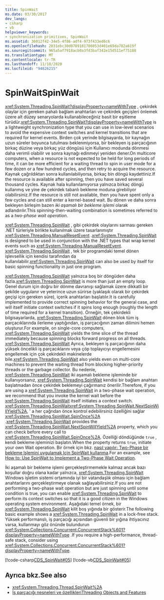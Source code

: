 ```yaml
---
title: SpinWait
ms.date: 03/30/2017
dev_langs:
- csharp
- vb
helpviewer_keywords:
- synchronization primitives, SpinWait
ms.assetid: 36012f42-34e5-4f86-adf4-973f433ed6c6
ms.openlocfilehash: 2031ebc30d0789181786053d401e69da782a619f
ms.sourcegitcommit: 965a5af7918acb0a3fd3baf342e15d511ef75188
ms.translationtype: MT
ms.contentlocale: tr-TR
ms.lasthandoff: 11/18/2020
ms.locfileid: "94826215"
---
```

# <a name="spinwait"></a><span data-ttu-id="a09a8-102">SpinWait</span><span class="sxs-lookup"><span data-stu-id="a09a8-102">SpinWait</span></span>

<span data-ttu-id="a09a8-103"><xref:System.Threading.SpinWait?displayProperty=nameWithType> , çekirdek olaylar için gereken pahalı bağlam anahtarları ve çekirdek geçişleri önlemek üzere alt düzey senaryolarda kullanabileceğiniz basit bir eşitleme türüdür.</span><span class="sxs-lookup"><span data-stu-id="a09a8-103"><xref:System.Threading.SpinWait?displayProperty=nameWithType> is a lightweight synchronization type that you can use in low-level scenarios to avoid the expensive context switches and kernel transitions that are required for kernel events.</span></span> <span data-ttu-id="a09a8-104">Birden çok yerinde bilgisayarda, bir kaynağın uzun süreler boyunca tutulması beklenmiyorsa, bir bekleyen iş parçacığının birkaç düzine veya birkaç yüz döngüsü için Kullanıcı modunda dönmesi daha verimli olabilir ve sonra kaynağı edinmeyi yeniden dener.</span><span class="sxs-lookup"><span data-stu-id="a09a8-104">On multicore computers, when a resource is not expected to be held for long periods of time, it can be more efficient for a waiting thread to spin in user mode for a few dozen or a few hundred cycles, and then retry to acquire the resource.</span></span> <span data-ttu-id="a09a8-105">Kaynak çağrıldıktan sonra kullanılabiliyorsa, birkaç bin döngü kaydettiniz.</span><span class="sxs-lookup"><span data-stu-id="a09a8-105">If the resource is available after spinning, then you have saved several thousand cycles.</span></span> <span data-ttu-id="a09a8-106">Kaynak hala kullanılamıyorsa yalnızca birkaç döngü kullanmış ve yine de çekirdek tabanlı bekleme moduna girebiliyor olabilirsiniz.</span><span class="sxs-lookup"><span data-stu-id="a09a8-106">If the resource is still not available, then you have spent only a few cycles and can still enter a kernel-based wait.</span></span> <span data-ttu-id="a09a8-107">Bu dönen ve daha sonra bekleyen birleşim bazen *iki aşamalı bir bekleme işlemi* olarak adlandırılır.</span><span class="sxs-lookup"><span data-stu-id="a09a8-107">This spinning-then-waiting combination is sometimes referred to as a *two-phase wait operation*.</span></span>  
  
 <span data-ttu-id="a09a8-108"><xref:System.Threading.SpinWait> , gibi çekirdek olaylarını sarması gereken .NET türleriyle birlikte kullanılmak üzere tasarlanmıştır <xref:System.Threading.ManualResetEvent> .</span><span class="sxs-lookup"><span data-stu-id="a09a8-108"><xref:System.Threading.SpinWait> is designed to be used in conjunction with the .NET types that wrap kernel events such as <xref:System.Threading.ManualResetEvent>.</span></span> <span data-ttu-id="a09a8-109"><xref:System.Threading.SpinWait> , tek bir programdaki temel dönen işlevsellik için kendisi tarafından da kullanılabilir.</span><span class="sxs-lookup"><span data-stu-id="a09a8-109"><xref:System.Threading.SpinWait> can also be used by itself for basic spinning functionality in just one program.</span></span>  
  
 <span data-ttu-id="a09a8-110"><xref:System.Threading.SpinWait> yalnızca boş bir döngüden daha fazla.</span><span class="sxs-lookup"><span data-stu-id="a09a8-110"><xref:System.Threading.SpinWait> is more than just an empty loop.</span></span> <span data-ttu-id="a09a8-111">Genel durum için doğru bir dönme davranışı sağlamak üzere dikkatli bir şekilde uygulanır ve yeterince uzun sürirse (yaklaşık olarak bir çekirdek geçişi için gereken süre), içerik anahtarları başlatılır.</span><span class="sxs-lookup"><span data-stu-id="a09a8-111">It is carefully implemented to provide correct spinning behavior for the general case, and will itself initiate context switches if it spins long enough (roughly the length of time required for a kernel transition).</span></span> <span data-ttu-id="a09a8-112">Örneğin, tek çekirdekli bilgisayarlarda, <xref:System.Threading.SpinWait> dönen blok tüm iş parçacıklarında ilerleme yaptığından, iş parçacığının zaman dilimini hemen oluşturur.</span><span class="sxs-lookup"><span data-stu-id="a09a8-112">For example, on single-core computers, <xref:System.Threading.SpinWait> yields the time slice of the thread immediately because spinning blocks forward progress on all threads.</span></span> <span data-ttu-id="a09a8-113"><xref:System.Threading.SpinWait> Ayrıca, bekleyen iş parçacığının daha yüksek öncelikli iş parçacıklarını veya çöp toplayıcıyı engellemesini engellemek için çok çekirdekli makinelerde bile.</span><span class="sxs-lookup"><span data-stu-id="a09a8-113"><xref:System.Threading.SpinWait> also yields even on multi-core machines to prevent the waiting thread from blocking higher-priority threads or the garbage collector.</span></span> <span data-ttu-id="a09a8-114">Bu nedenle, <xref:System.Threading.SpinWait> iki aşamalı bekleme işleminde bir kullanıyorsanız, <xref:System.Threading.SpinWait> kendisi bir bağlam anahtarı başlatmadan önce çekirdek beklemeyi çağırmanız önerilir.</span><span class="sxs-lookup"><span data-stu-id="a09a8-114">Therefore, if you are using a <xref:System.Threading.SpinWait> in a two-phase wait operation, we recommend that you invoke the kernel wait before the <xref:System.Threading.SpinWait> itself initiates a context switch.</span></span> <span data-ttu-id="a09a8-115"><xref:System.Threading.SpinWait><xref:System.Threading.SpinWait.NextSpinWillYield%2A>, ' a her çağrıdan önce kontrol edebilirsiniz özelliğini sağlar <xref:System.Threading.SpinWait.SpinOnce%2A> .</span><span class="sxs-lookup"><span data-stu-id="a09a8-115"><xref:System.Threading.SpinWait> provides the <xref:System.Threading.SpinWait.NextSpinWillYield%2A> property, which you can check before every call to <xref:System.Threading.SpinWait.SpinOnce%2A>.</span></span> <span data-ttu-id="a09a8-116">Özelliği döndüğünde `true` , kendi bekleme işleminizi başlatın.</span><span class="sxs-lookup"><span data-stu-id="a09a8-116">When the property returns `true`, initiate your own Wait operation.</span></span> <span data-ttu-id="a09a8-117">Bir örnek için bkz. [nasıl yapılır: Two-Phase bir bekleme Işlemini uygulamak Için SpinWait kullanma](how-to-use-spinwait-to-implement-a-two-phase-wait-operation.md).</span><span class="sxs-lookup"><span data-stu-id="a09a8-117">For an example, see [How to: Use SpinWait to Implement a Two-Phase Wait Operation](how-to-use-spinwait-to-implement-a-two-phase-wait-operation.md).</span></span>  
  
 <span data-ttu-id="a09a8-118">İki aşamalı bir bekleme işlemi gerçekleştirmemekle kalmaz ancak bazı koşullar doğru olana kadar yalnızca, <xref:System.Threading.SpinWait> Windows işletim sistemi ortamında iyi bir vatandaşlık olması için bağlam anahtarlarını gerçekleştirmeye olanak sağlayabilirsiniz.</span><span class="sxs-lookup"><span data-stu-id="a09a8-118">If you are not performing a two-phase wait operation but are just spinning until some condition is true, you can enable <xref:System.Threading.SpinWait> to perform its context switches so that it is a good citizen in the Windows operating system environment.</span></span> <span data-ttu-id="a09a8-119">Aşağıdaki temel örnek, bir <xref:System.Threading.SpinWait> kilit boş yığında bir gösterir.</span><span class="sxs-lookup"><span data-stu-id="a09a8-119">The following basic example shows a <xref:System.Threading.SpinWait> in a lock-free stack.</span></span> <span data-ttu-id="a09a8-120">Yüksek performanslı, iş parçacığı açısından güvenli bir yığına ihtiyacınız varsa, kullanmayı göz önünde bulundurun <xref:System.Collections.Concurrent.ConcurrentStack%601?displayProperty=nameWithType> .</span><span class="sxs-lookup"><span data-stu-id="a09a8-120">If you require a high-performance, thread-safe stack, consider using <xref:System.Collections.Concurrent.ConcurrentStack%601?displayProperty=nameWithType>.</span></span>  
  
 [!code-csharp[CDS_SpinWait#05](../../../samples/snippets/csharp/VS_Snippets_Misc/cds_spinwait/cs/spinwait.cs#05)]
 [!code-vb[CDS_SpinWait#05](../../../samples/snippets/visualbasic/VS_Snippets_Misc/cds_spinwait/vb/cds_spinwait1.vb#05)]  
  
## <a name="see-also"></a><span data-ttu-id="a09a8-121">Ayrıca bkz.</span><span class="sxs-lookup"><span data-stu-id="a09a8-121">See also</span></span>

- <xref:System.Threading.Thread.SpinWait%2A>
- [<span data-ttu-id="a09a8-122">İş parçacığı nesneleri ve özellikleri</span><span class="sxs-lookup"><span data-stu-id="a09a8-122">Threading Objects and Features</span></span>](threading-objects-and-features.md)
